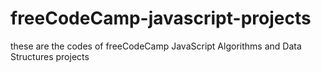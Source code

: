 # freeCodeCamp-javascript-projects
these are the codes of freeCodeCamp JavaScript Algorithms and Data Structures projects
